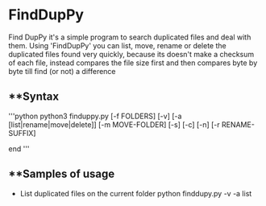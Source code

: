 FindDupPy
=========

Find DupPy it's a simple program to search duplicated files and deal with them.
Using 'FindDupPy' you can list, move, rename or delete the duplicated files found very quickly, because its doesn't make a checksum of each file, instead
compares the file size first and then compares byte by byte till find (or not) a difference

## **Syntax

'''python
python3 finduppy.py [-f FOLDERS] [-v] [-a [list|rename|move|delete]] [-m MOVE-FOLDER] [-s] [-c] [-n] [-r RENAME-SUFFIX]

end
'''
## **Samples of usage
- List duplicated files on the current folder
python finddupy.py -v -a list
